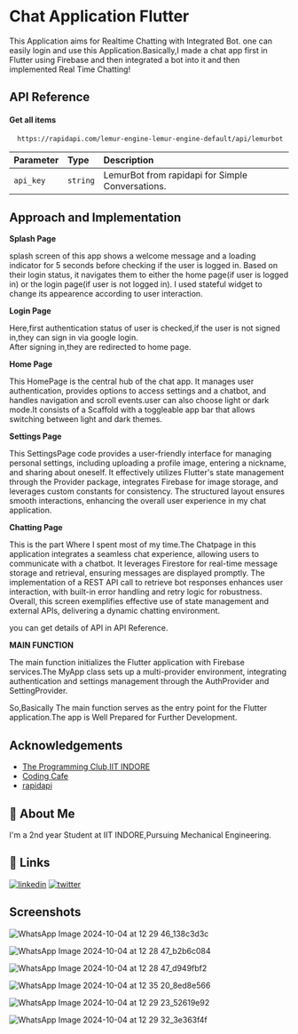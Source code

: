 
# Chat Application Flutter

This Application aims for Realtime Chatting with Integrated Bot. 
one can easily login and use this Application.Basically,I made a chat app first in Flutter using Firebase and then integrated a 
bot into it and then implemented Real Time Chatting!


## API Reference

#### Get all items

```http
  https://rapidapi.com/lemur-engine-lemur-engine-default/api/lemurbot
```

| Parameter | Type     | Description                |
| :-------- | :------- | :------------------------- |
| `api_key` | `string` | LemurBot from rapidapi for Simple Conversations. |




## Approach and Implementation

**Splash Page**  

splash screen of this app  shows a welcome message and a loading indicator for 5 seconds before checking if the user is logged in. Based on their login status, it navigates them to either the home page(if user is logged in) or the login page(if user is not logged in).
I used stateful widget to change its appearence according to user interaction. 

**Login Page**  

Here,first authentication status of user is checked,if the user is not signed in,they can sign in via google login.  
After signing in,they are redirected to home page.  

**Home Page**  

This HomePage is the central hub of the chat app. It manages user authentication, provides options to access settings and a chatbot, and handles navigation and scroll events.user can also choose light or dark mode.It consists of a Scaffold with a toggleable app bar that allows switching between light and dark themes.  

**Settings Page**  

This SettingsPage code provides a user-friendly interface for managing personal settings, including uploading a profile image, entering a nickname, and sharing about oneself. It effectively utilizes Flutter's state management through the Provider package, integrates Firebase for image storage, and leverages custom constants for consistency. The structured layout ensures smooth interactions, enhancing the overall user experience in my chat application.  

**Chatting Page**  

This is the part Where I spent most of my time.The Chatpage in this  application integrates a seamless chat experience, allowing users to communicate with a chatbot. It leverages Firestore for real-time message storage and retrieval, ensuring messages are displayed promptly. The implementation of a REST API call to retrieve bot responses enhances user interaction, with built-in error handling and retry logic for robustness. Overall, this screen exemplifies effective use of state management and external APIs, delivering a dynamic chatting environment.  

you can get details of API in API Reference.  


**MAIN FUNCTION**  

The main function initializes the Flutter application with Firebase services.The MyApp class sets up a multi-provider environment, integrating authentication and settings management through the AuthProvider and SettingProvider.  

So,Basically The main function serves as the entry point for the Flutter application.The app is Well Prepared for Further Development.










## Acknowledgements

 - [The Programming Club,IIT INDORE](http://progclub.iiti.ac.in/)
 - [Coding Cafe](https://www.youtube.com/playlist?list=PLxefhmF0pcPm1rsPMBNaivKmr_jY2dewJ)
 - [rapidapi](https://rapidapi.com/hub)


## 🚀 About Me
I'm a 2nd year Student at IIT INDORE,Pursuing Mechanical Engineering.  



## 🔗 Links

[![linkedin](https://www.linkedin.com/in/harsh-anand-58aab52b8?utm_source=share&utm_campaign=share_via&utm_content=profile&utm_medium=android_app)](https://www.linkedin.com/)
[![twitter](https://x.com/keen_otter?t=q4AHX_r0yWVGzxA-DybJGw&s=08)](https://twitter.com/)   

## Screenshots

![WhatsApp Image 2024-10-04 at 12 29 46_138c3d3c](https://github.com/user-attachments/assets/bd0c552c-0b44-4095-9463-fcc4f3801fa6) 

![WhatsApp Image 2024-10-04 at 12 28 47_b2b6c084](https://github.com/user-attachments/assets/fb2fe82b-4909-4579-9b22-355b1288cb06) 

![WhatsApp Image 2024-10-04 at 12 28 47_d949fbf2](https://github.com/user-attachments/assets/f15ac37c-4145-4b61-8f65-8b9455d110fd)

![WhatsApp Image 2024-10-04 at 12 35 20_8ed8e566](https://github.com/user-attachments/assets/04d3350d-2a33-4b55-ad1b-3bba1db10794)  

![WhatsApp Image 2024-10-04 at 12 29 23_52619e92](https://github.com/user-attachments/assets/72d0bf3e-676f-45b0-8d28-96d47a5e7c8e) 

![WhatsApp Image 2024-10-04 at 12 29 32_3e363f4f](https://github.com/user-attachments/assets/7e856128-17ac-41f3-9668-48ca56e89ba7)








